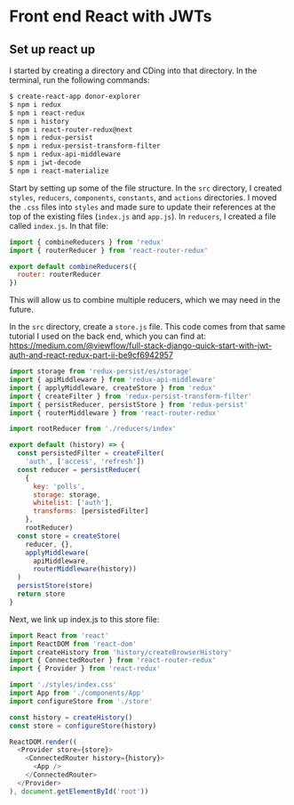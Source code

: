 # Front end React with JWTs

## Set up react up
I started by creating a directory and CDing into that directory. In the terminal, run the following commands:
```bash
$ create-react-app donor-explorer
$ npm i redux
$ npm i react-redux
$ npm i history
$ npm i react-router-redux@next
$ npm i redux-persist
$ npm i redux-persist-transform-filter
$ npm i redux-api-middleware
$ npm i jwt-decode
$ npm i react-materialize
```

Start by setting up some of the file structure. In the ```src``` directory, I created ```styles```, ```reducers```, ```components```, ```constants```, and ```actions``` directories. I moved the ```.css``` files into ```styles``` and made sure to update their references at the top of the existing files (```index.js``` and ```app.js```). In ```reducers```, I created a file called ```index.js```. In that file:
```js
import { combineReducers } from 'redux'
import { routerReducer } from 'react-router-redux'

export default combineReducers({
  router: routerReducer
})
```
This will allow us to combine multiple reducers, which we may need in the future.  

In the ```src``` directory, create a ```store.js``` file. This code comes from that same tutorial I used on the back end, which you can find at: https://medium.com/@viewflow/full-stack-django-quick-start-with-jwt-auth-and-react-redux-part-ii-be9cf6942957
```js
import storage from 'redux-persist/es/storage'
import { apiMiddleware } from 'redux-api-middleware'
import { applyMiddleware, createStore } from 'redux'
import { createFilter } from 'redux-persist-transform-filter'
import { persistReducer, persistStore } from 'redux-persist'
import { routerMiddleware } from 'react-router-redux'

import rootReducer from './reducers/index'

export default (history) => {
  const persistedFilter = createFilter(
    'auth', ['access', 'refresh'])
  const reducer = persistReducer(
    {
      key: 'polls',
      storage: storage,
      whitelist: ['auth'],
      transforms: [persistedFilter]
    },
    rootReducer)
  const store = createStore(
    reducer, {},
    applyMiddleware(
      apiMiddleware,
      routerMiddleware(history))
  )
  persistStore(store)
  return store
}
```

Next, we link up index.js to this store file:
```js
import React from 'react'
import ReactDOM from 'react-dom'
import createHistory from 'history/createBrowserHistory'
import { ConnectedRouter } from 'react-router-redux'
import { Provider } from 'react-redux'

import './styles/index.css'
import App from './components/App'
import configureStore from './store'

const history = createHistory()
const store = configureStore(history)

ReactDOM.render((
  <Provider store={store}>
    <ConnectedRouter history={history}>
      <App />
    </ConnectedRouter>
  </Provider>
), document.getElementById('root'))
```
